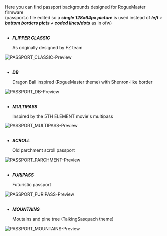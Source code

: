 Here you can find passport backgrounds designed for RogueMaster firmware
<BR>
(passport.c file edited so a <i><b>single 128x64px picture</b></i> is used instead of <i><b>left + bottom borders picts + coded lines/dots</b></i> as in ofw)
<BR>
<BR>

- ___FLIPPER CLASSIC___
  
    As originally designed by FZ team

![PASSPORT_CLASSIC-Preview](https://user-images.githubusercontent.com/110337784/206856907-2d3c398c-aa4d-4259-b27c-c28027fc9606.jpg)
<BR>
<BR>
    
- ___DB___

    Dragon Ball inspired (RogueMaster theme) with Shenron-like border
    
![PASSPORT_DB-Preview](https://user-images.githubusercontent.com/110337784/206856922-4d8a8c0e-d2d7-4088-b8c1-d0014975f7db.jpg)
<BR>
<BR>
    
- ___MULTIPASS___

    Inspired by the 5TH ELEMENT movie's multipass
    
![PASSPORT_MULTIPASS-Preview](https://user-images.githubusercontent.com/110337784/206856932-d32bafd1-bf56-4035-8ddd-e9e171e8274c.jpg)
<BR>
<BR>
    
- ___SCROLL___

    Old parchment scroll passport
    
![PASSPORT_PARCHMENT-Preview](https://user-images.githubusercontent.com/110337784/206856947-1804f73f-4e3d-4a91-a829-9d442af13579.jpg)
<BR>
<BR>
    
- ___FURIPASS___

    Futuristic passport

![PASSPORT_FURIPASS-Preview](https://user-images.githubusercontent.com/110337784/208291595-c9f2e441-d6b0-40f6-ab79-c71b368203d8.jpg)
<BR>
<BR>

- ___MOUNTAINS___

    Moutains and pine tree (TalkingSasquach theme)
    
![PASSPORT_MOUNTAINS-Preview](https://user-images.githubusercontent.com/110337784/208291573-06127e13-a61d-4a3f-8ac5-98d52d5e51ab.jpg)


